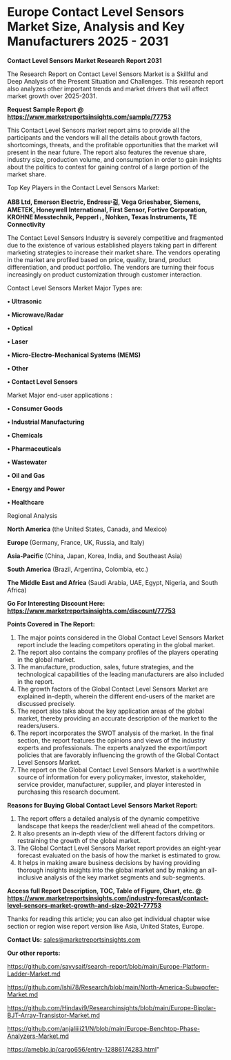 # Europe Contact Level Sensors Market Size, Analysis and Key Manufacturers 2025 - 2031

<strong>Contact Level Sensors Market Research Report 2031</strong>

The Research Report on Contact Level Sensors Market is a Skillful and Deep Analysis of the Present Situation and Challenges. This research report also analyzes other important trends and market drivers that will affect market growth over 2025-2031.

<strong>Request Sample Report @ <a href=https://www.marketreportsinsights.com/sample/77753>https://www.marketreportsinsights.com/sample/77753</a></strong>

This Contact Level Sensors market report aims to provide all the participants and the vendors will all the details about growth factors, shortcomings, threats, and the profitable opportunities that the market will present in the near future. The report also features the revenue share, industry size, production volume, and consumption in order to gain insights about the politics to contest for gaining control of a large portion of the market share.

Top Key Players in the Contact Level Sensors Market:

<strong>ABB Ltd, Emerson Electric, Endressᶫ걺, Vega Grieshaber, Siemens, AMETEK, Honeywell International, First Sensor, Fortive Corporation, KROHNE Messtechnik, Pepperlᛧ, Nohken, Texas Instruments, TE Connectivity</strong>

The Contact Level Sensors Industry is severely competitive and fragmented due to the existence of various established players taking part in different marketing strategies to increase their market share. The vendors operating in the market are profiled based on price, quality, brand, product differentiation, and product portfolio. The vendors are turning their focus increasingly on product customization through customer interaction.

Contact Level Sensors Market Major Types are:

<strong>• Ultrasonic

• Microwave/Radar

• Optical

• Laser

• Micro-Electro-Mechanical Systems (MEMS)

• Other

• Contact Level Sensors</strong>

Market Major end-user applications :

<strong>• Consumer Goods

• Industrial Manufacturing

• Chemicals

• Pharmaceuticals

• Wastewater

• Oil and Gas

• Energy and Power

• Healthcare</strong>

Regional Analysis

</u><strong><b>North America</b></strong> (the United States, Canada, and Mexico)

<strong><b>Europe </b></strong>(Germany, France, UK, Russia, and Italy)

<strong><b>Asia-Pacific</b></strong> (China, Japan, Korea, India, and Southeast Asia)

<strong><b>South America</b></strong> (Brazil, Argentina, Colombia, etc.)

<strong><b>The Middle East and Africa</b></strong> (Saudi Arabia, UAE, Egypt, Nigeria, and South Africa)

<strong>Go For Interesting Discount Here: <a href=https://www.marketreportsinsights.com/discount/77753>https://www.marketreportsinsights.com/discount/77753</a></strong>

<strong>Points Covered in The Report:</strong>
<ol>
  <li>The major points considered in the Global Contact Level Sensors Market report include the leading competitors operating in the global market.</li>
  <li>The report also contains the company profiles of the players operating in the global market.</li>
  <li>The manufacture, production, sales, future strategies, and the technological capabilities of the leading manufacturers are also included in the report.</li>
  <li>The growth factors of the Global Contact Level Sensors Market are explained in-depth, wherein the different end-users of the market are discussed precisely.</li>
  <li>The report also talks about the key application areas of the global market, thereby providing an accurate description of the market to the readers/users.</li>
  <li>The report incorporates the SWOT analysis of the market. In the final section, the report features the opinions and views of the industry experts and professionals. The experts analyzed the export/import policies that are favorably influencing the growth of the Global Contact Level Sensors Market.</li>
  <li>The report on the Global Contact Level Sensors Market is a worthwhile source of information for every policymaker, investor, stakeholder, service provider, manufacturer, supplier, and player interested in purchasing this research document.</li>
</ol>
<strong>Reasons for Buying Global Contact Level Sensors Market Report:</strong>

<ol>
  <li>The report offers a detailed analysis of the dynamic competitive landscape that keeps the reader/client well ahead of the competitors.</li>
  <li>It also presents an in-depth view of the different factors driving or restraining the growth of the global market.</li>
  <li>The Global Contact Level Sensors Market report provides an eight-year forecast evaluated on the basis of how the market is estimated to grow.</li>
  <li>It helps in making aware business decisions by having providing thorough insights insights into the global market and by making an all-inclusive analysis of the key market segments and sub-segments.</li>
</ol>
<strong>Access full Report Description, TOC, Table of Figure, Chart, etc. @ <a href=https://www.marketreportsinsights.com/industry-forecast/contact-level-sensors-market-growth-and-size-2021-77753>https://www.marketreportsinsights.com/industry-forecast/contact-level-sensors-market-growth-and-size-2021-77753</a></strong>


Thanks for reading this article; you can also get individual chapter wise section or region wise report version like Asia, United States, Europe.

<strong>Contact Us:</strong>
sales@marketreportsinsights.com

<strong>Our other reports:</strong>

<a href=https://github.com/sayysaif/search-report/blob/main/Europe-Platform-Ladder-Market.md>https://github.com/sayysaif/search-report/blob/main/Europe-Platform-Ladder-Market.md</a>

<a href=https://github.com/Ishi78/Research/blob/main/North-America-Subwoofer-Market.md>https://github.com/Ishi78/Research/blob/main/North-America-Subwoofer-Market.md</a>

<a href=https://github.com/Hindavi9/Researchinsights/blob/main/Europe-Bipolar-BJT-Array-Transistor-Market.md>https://github.com/Hindavi9/Researchinsights/blob/main/Europe-Bipolar-BJT-Array-Transistor-Market.md</a>

<a href=https://github.com/anjaliiii21/N/blob/main/Europe-Benchtop-Phase-Analyzers-Market.md>https://github.com/anjaliiii21/N/blob/main/Europe-Benchtop-Phase-Analyzers-Market.md</a>

<a href=https://ameblo.jp/cargo656/entry-12886174283.html>https://ameblo.jp/cargo656/entry-12886174283.html</a>"
